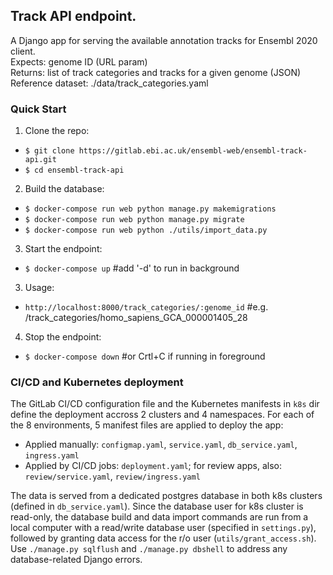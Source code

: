 ## Track API endpoint.

A Django app for serving the available annotation tracks for Ensembl 2020 client.  
Expects: genome ID (URL param)  
Returns: list of track categories and tracks for a given genome (JSON)  
Reference dataset: ./data/track_categories.yaml

### Quick Start

1. Clone the repo:

- `$ git clone https://gitlab.ebi.ac.uk/ensembl-web/ensembl-track-api.git`
- `$ cd ensembl-track-api`

2. Build the database:

- `$ docker-compose run web python manage.py makemigrations`
- `$ docker-compose run web python manage.py migrate`
- `$ docker-compose run web python ./utils/import_data.py`

3. Start the endpoint:

- `$ docker-compose up` #add '-d' to run in background

3. Usage:

- `http://localhost:8000/track_categories/:genome_id` #e.g. /track_categories/homo_sapiens_GCA_000001405_28

4. Stop the endpoint:

- `$ docker-compose down` #or Crtl+C if running in foreground

### CI/CD and Kubernetes deployment

The GitLab CI/CD configuration file and the Kubernetes manifests in `k8s` dir define the deployment accross 2 clusters and 4 namespaces.
For each of the 8 environments, 5 manifest files are applied to deploy the app:
- Applied manually: `configmap.yaml`, `service.yaml`, `db_service.yaml`, `ingress.yaml`
- Applied by CI/CD jobs: `deployment.yaml`; for review apps, also: `review/service.yaml`, `review/ingress.yaml` 

The data is served from a dedicated postgres database in both k8s clusters (defined in `db_service.yaml`).
Since the database user for k8s cluster is read-only, the database build and data import commands are run from a local computer with a read/write database user (specified in `settings.py`), followed by granting data access for the r/o user (`utils/grant_access.sh`).
Use `./manage.py sqlflush` and `./manage.py dbshell` to address any database-related Django errors.
